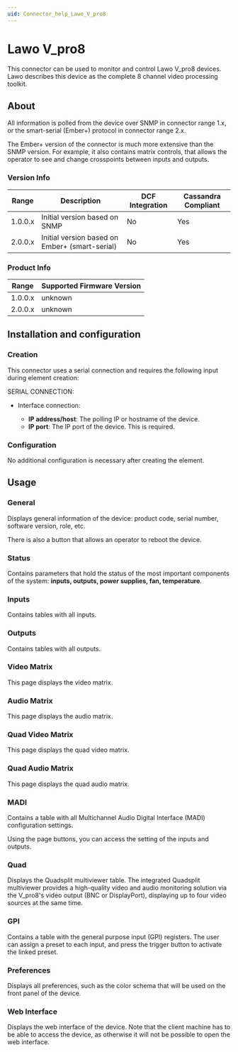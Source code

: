 ```yaml
---
uid: Connector_help_Lawo_V_pro8
---
```


# Lawo V_pro8

This connector can be used to monitor and control Lawo V_pro8 devices. Lawo describes this device as the complete 8 channel video processing toolkit.

## About

All information is polled from the device over SNMP in connector range 1.x, or the smart-serial (Ember+) protocol in connector range 2.x.

The Ember+ version of the connector is much more extensive than the SNMP version. For example, it also contains matrix controls, that allows the operator to see and change crosspoints between inputs and outputs.

### Version Info

| **Range** | **Description**                                | **DCF Integration** | **Cassandra Compliant** |
|------------------|------------------------------------------------|---------------------|-------------------------|
| 1.0.0.x          | Initial version based on SNMP                  | No                  | Yes                     |
| 2.0.0.x          | Initial version based on Ember+ (smart-serial) | No                  | Yes                     |

### Product Info

| Range | Supported Firmware Version |
|------------------|-----------------------------|
| 1.0.0.x          | unknown                     |
| 2.0.0.x          | unknown                     |

## Installation and configuration

### Creation

This connector uses a serial connection and requires the following input during element creation:

SERIAL CONNECTION:

- Interface connection:

  - **IP address/host**: The polling IP or hostname of the device.
  - **IP port**: The IP port of the device. This is required.

### Configuration

No additional configuration is necessary after creating the element.

## Usage

### General

Displays general information of the device: product code, serial number, software version, role, etc.

There is also a button that allows an operator to reboot the device.

### Status

Contains parameters that hold the status of the most important components of the system: **inputs, outputs, power supplies, fan, temperature**.

### Inputs

Contains tables with all inputs.

### Outputs

Contains tables with all outputs.

### Video Matrix

This page displays the video matrix.

### Audio Matrix

This page displays the audio matrix.

### Quad Video Matrix

This page displays the quad video matrix.

### Quad Audio Matrix

This page displays the quad audio matrix.

### MADI

Contains a table with all Multichannel Audio Digital Interface (MADI) configuration settings.

Using the page buttons, you can access the setting of the inputs and outputs.

### Quad

Displays the Quadsplit multiviewer table. The integrated Quadsplit multiviewer provides a high-quality video and audio monitoring solution via the V_pro8's video output (BNC or DisplayPort), displaying up to four video sources at the same time.

### GPI

Contains a table with the general purpose input (GPI) registers. The user can assign a preset to each input, and press the trigger button to activate the linked preset.

### Preferences

Displays all preferences, such as the color schema that will be used on the front panel of the device.

### Web Interface

Displays the web interface of the device. Note that the client machine has to be able to access the device, as otherwise it will not be possible to open the web interface.
